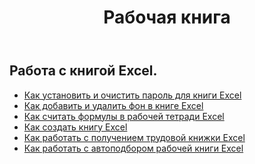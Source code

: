 ﻿---
title: Рабочая книга
second_title: Aspose.Cells Cloud Documen
type: docs
url: /ru/workbook/
aliases: [/working-with-workbook/]
keywords: Working with workbook on an Excel file
description: Aspose.Cells Cloud REST API поддерживает работу с книгой в файле Excel. SDK поддерживает различные языки разработки. К ним относятся Android, C#, Go, Java, NodeJS, Perl, PHP, Python, Ruby и swift.
weight: 100
---
## Работа с книгой Excel.

- [Как установить и очистить пароль для книги Excel](/cells/ru/workbook/password/)
- [Как добавить и удалить фон в книге Excel](/cells/ru/workbook/background/)
- [Как считать формулы в рабочей тетради Excel](/cells/ru/workbook/calculate-all-formulas/)
- [Как создать книгу Excel](/cells/ru/workbook/create/)
- [ Как работать с получением трудовой книжки Excel](/cells/ru/workbook/get/)
- [ Как работать с автоподбором рабочей книги Excel](/cells/ru/workbook/autofit/)
